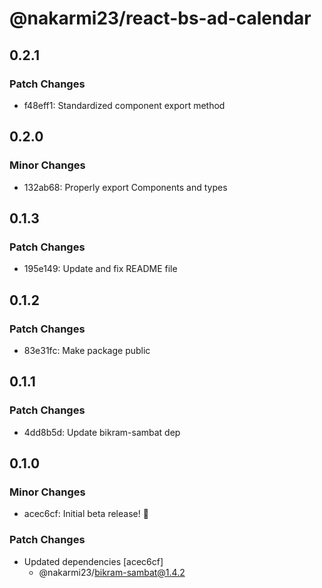 # @nakarmi23/react-bs-ad-calendar

## 0.2.1

### Patch Changes

- f48eff1: Standardized component export method

## 0.2.0

### Minor Changes

- 132ab68: Properly export Components and types

## 0.1.3

### Patch Changes

- 195e149: Update and fix README file

## 0.1.2

### Patch Changes

- 83e31fc: Make package public

## 0.1.1

### Patch Changes

- 4dd8b5d: Update bikram-sambat dep

## 0.1.0

### Minor Changes

- acec6cf: Initial beta release! 🎉

### Patch Changes

- Updated dependencies [acec6cf]
  - @nakarmi23/bikram-sambat@1.4.2
